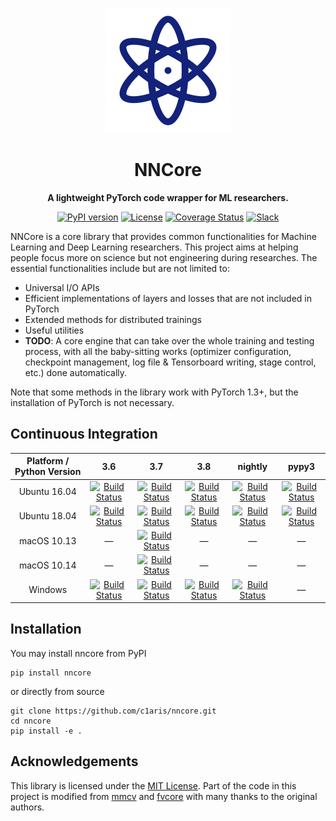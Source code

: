 <div align="center">

![Logo](.github/nncore-logo.svg)

# NNCore

**A lightweight PyTorch code wrapper for ML researchers.**

[![PyPI version](https://badge.fury.io/py/nncore.svg)](https://badge.fury.io/py/nncore)
[![License](https://img.shields.io/badge/License-MIT-blue.svg)](LICENSE)
[![Coverage Status](https://coveralls.io/repos/github/c1aris/nncore/badge.svg?branch=master)](https://coveralls.io/github/c1aris/nncore?branch=master)
[![Slack](https://img.shields.io/badge/slack-chat-blue.svg?logo=slack)](https://join.slack.com/t/nncore/shared_invite/zt-cex52vw2-PBxlf~BToxS3k8etdxYxHQ)

</div>

NNCore is a core library that provides common functionalities for Machine Learning and Deep Learning researchers. This project aims at helping people focus more on science but not engineering during researches. The essential functionalities include but are not limited to:

* Universal I/O APIs
* Efficient implementations of layers and losses that are not included in PyTorch
* Extended methods for distributed trainings
* Useful utilities
* **TODO**: A core engine that can take over the whole training and testing process, with all the baby-sitting works (optimizer configuration, checkpoint management, log file & Tensorboard writing, stage control, etc.) done automatically.

Note that some methods in the library work with PyTorch 1.3+, but the installation of PyTorch is not necessary.

## Continuous Integration

| Platform / Python Version | 3.6 | 3.7 | 3.8 | nightly | pypy3 |
| :-: | :-: | :-: | :-: | :-: | :-: |
| Ubuntu 16.04 | [![Build Status](https://catcatserver.xyz/badge/c1aris/nncore/master/1/com)](https://travis-ci.com/c1aris/nncore) | [![Build Status](https://catcatserver.xyz/badge/c1aris/nncore/master/2/com)](https://travis-ci.com/c1aris/nncore) | [![Build Status](https://catcatserver.xyz/badge/c1aris/nncore/master/3/com)](https://travis-ci.com/c1aris/nncore) | [![Build Status](https://catcatserver.xyz/badge/c1aris/nncore/master/4/com)](https://travis-ci.com/c1aris/nncore) | [![Build Status](https://catcatserver.xyz/badge/c1aris/nncore/master/5/com)](https://travis-ci.com/c1aris/nncore) |
| Ubuntu 18.04 | [![Build Status](https://catcatserver.xyz/badge/c1aris/nncore/master/6/com)](https://travis-ci.com/c1aris/nncore) | [![Build Status](https://catcatserver.xyz/badge/c1aris/nncore/master/7/com)](https://travis-ci.com/c1aris/nncore) | [![Build Status](https://catcatserver.xyz/badge/c1aris/nncore/master/8/com)](https://travis-ci.com/c1aris/nncore) | [![Build Status](https://catcatserver.xyz/badge/c1aris/nncore/master/9/com)](https://travis-ci.com/c1aris/nncore) | [![Build Status](https://catcatserver.xyz/badge/c1aris/nncore/master/10/com)](https://travis-ci.com/c1aris/nncore) |
| macOS 10.13 | <center>—</center> | [![Build Status](https://catcatserver.xyz/badge/c1aris/nncore/master/11/com)](https://travis-ci.com/c1aris/nncore) | <center>—</center> | <center>—</center> | <center>—</center> |
| macOS 10.14 | <center>—</center> | [![Build Status](https://catcatserver.xyz/badge/c1aris/nncore/master/12/com)](https://travis-ci.com/c1aris/nncore) | <center>—</center> | <center>—</center> | <center>—</center> |
| Windows | [![Build Status](https://catcatserver.xyz/badge/c1aris/nncore/master/13/com)](https://travis-ci.com/c1aris/nncore) | [![Build Status](https://catcatserver.xyz/badge/c1aris/nncore/master/14/com)](https://travis-ci.com/c1aris/nncore) | [![Build Status](https://catcatserver.xyz/badge/c1aris/nncore/master/15/com)](https://travis-ci.com/c1aris/nncore) | [![Build Status](https://catcatserver.xyz/badge/c1aris/nncore/master/16/com)](https://travis-ci.com/c1aris/nncore) | <center>—</center> |

## Installation

You may install nncore from PyPI

```
pip install nncore
```

or directly from source

```
git clone https://github.com/c1aris/nncore.git
cd nncore
pip install -e .
```

## Acknowledgements

This library is licensed under the [MIT License](LICENSE). Part of the code in this project is modified from [mmcv](https://github.com/open-mmlab/mmcv) and [fvcore](https://github.com/facebookresearch/fvcore) with many thanks to the original authors.
